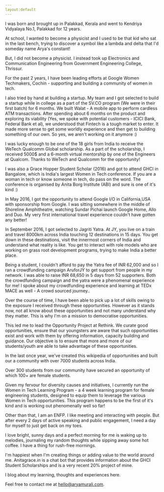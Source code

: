 ```yaml
---
layout:default
---
```

I was born and brought up in Palakkad, Kerala and went to Kendriya Vidyalaya No.1, Palakkad for 12 years.

At school, I wanted to become a physicist and I used to be that kid who sat in the last bench, trying to discover a symbol like a lambda and delta that I'd someday name Arya's constant!

But, I did not become a physicist. I instead took up Electronics and Communication Engineering from Government Engineering College, Thrissur.

For the past 2 years, I have been leading efforts at Google Women Techmakers, Cochin - supporting and building a community of women in tech.

I also tried by hand at building a startup. My team and I got selected to build a startup while in college as a part of the SV.CO program (We were in their first batch) for 6 months. We built Walat - A mobile app to perform cardless ATM transactions. After spending about 6 months on the product and exploring its viability (Yes, we spoke with potential customers - ICICI Bank, Federal Bank et al), we understood that Fintech is a tough market to enter. It made more sense to get some worldly experience and then get to building something of our own. So yes, we aren't working on it anymore :)

I was lucky enough to be one of the 18 girls from India to receive the WeTech Qualcomm Global scholarship. As a part of the scholarship, I received 5000$ and a 6-month virtual mentorship by one of the Engineers at Qualcom. Thanks to WeTech and Qualcomm for the opportunity!

I was also a Grace Hopper Student Scholar (2016) and got to attend GHCI in Bangalore, which is India's largest Women in Tech conference. If you are a woman in tech or know someone in tech, do pass on the word. The conference is organised by Anita Borg Institute (ABI) and sure is one of it's kind :)

In May 2016, I got the opportunity to attend Google I/O in California,USA with sponsorship from Google. I was sitting somewhere in the middle of Shoreline Amphitheatre, watching Sundar Pichai launch Google Home, Allo and Duo. My very first international travel experience couldn't have gotten any better!

In September 2016, I got selected to Jagriti Yatra. At JY, you live on a train and travel 8000km across India touching 12 destinations in 15 days. You get down in these destinations, visit the innermost corners of India and understand what reality is like. You get to interact with role models who are working on grass root development programs, trying to make India a better place.

Being a student, I couldn't afford to pay the Yatra fee of INR 62,000 and so I ran a crowdfunding campaign AruforJY to get support from people in my network. I was able to raise INR 68,650 in 5 days from 52 supporters. Both the crowdfunding campaign and the yatra were a phenomenal experience for me! I spoke about my crowdfunding experience and learning at TEDx MACE as well - A crowd sourced journey..

Over the course of time, I have been able to pick up a lot of skills owing to the exposure I received through these opportunities. However as it stands now, not all know about these opportunities and not many understand why they matter. This is why I'm on a mission to democratise opportunities.

This led me to lead the Opportunity Project at Rethink. We curate good opportunities, ensure that our youngsters are aware that such opportunities exist and work with them by offering information, capacity building and guidance. Our objective is to ensure that more and more of our students/youth are able to take advantage of these opportunities.

In the last once year, we've created this wikipedia of opportunities and built our a community with over 7000 students across India.

Over 300 students from our community have secured an opportunity of which 100+ are female students.

Given my fervour for diversity causes and initiatives, I currently run the Women in Tech Learning Program - a 4 week learning program for female engineering students, designed to equip them to leverage the various Women in Tech opportunities. This program happens to be the first of it's kind and is working out phenomenally well so far!

Other than that, I am an ENFP. I like meeting and interacting with people. But after every 2 days of active speaking and public engagement, I need a day for myself to just get back on my toes.

I love bright, sunny days and a perfect morning for me is waking up to melodies, journaling my random thoughts while sipping away some hot coffee. I have a thing for rush-free mornings.

I'm happiest when I'm creating things or adding value to the world around me. Anitagrace.in is a chat bot that provides information about the GHCI Student Scholarships and is a very recent 20% project of mine.

I blog about my learning, thoughts and experiences here.

Feel free to contact me at hello@aryamurali.com.
